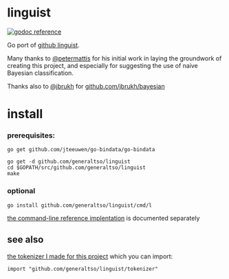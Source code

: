 # linguist

[![godoc reference](https://godoc.org/github.com/generaltso/linguist?status.png)](https://godoc.org/github.com/generaltso/linguist)

Go port of [github linguist](https://github.com/github/linguist).

Many thanks to [@petermattis](https://github.com/petermattis) for his initial work in laying the groundwork of creating this project, and especially for suggesting the use of naive Bayesian classification.

Thanks also to [@jbrukh](https://github.com/jbrukh) for [github.com/jbrukh/bayesian](https://github.com/jbrukh/bayesian)

# install

### prerequisites:

```
go get github.com/jteeuwen/go-bindata/go-bindata
```

```
go get -d github.com/generaltso/linguist
cd $GOPATH/src/github.com/generaltso/linguist
make
```

### optional

```
go install github.com/generaltso/linguist/cmd/l

```

[the command-line reference implentation](cmd/l) is documented separately

## see also

[the tokenizer I made for this project](tokenizer/tokenizer.go) which you can import:

```
import "github.com/generaltso/linguist/tokenizer"
```
